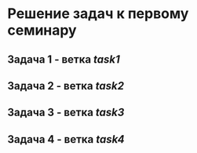 # Решение задач к первому семинару 
## Задача 1 - ветка *task1*
## Задача 2 - ветка *task2*
## Задача 3 - ветка *task3*
## Задача 4 - ветка *task4*
